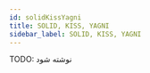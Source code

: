 ```yaml
---
id: solidKissYagni
title: SOLID, KISS, YAGNI
sidebar_label: SOLID, KISS, YAGNI
---
```


TODO: نوشته شود
